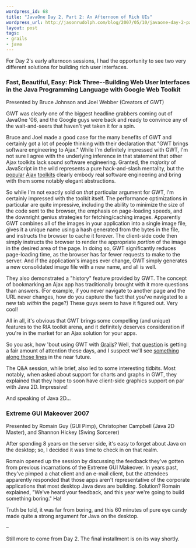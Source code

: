 ```yaml
---
wordpress_id: 68
title: "JavaOne Day 2, Part 2: An Afternoon of Rich UIs"
wordpress_url: http://jasonrudolph.com/blog/2007/05/10/javaone-day-2-part-2-an-afternoon-of-rich-uis/
layout: post
tags:
- grails
- java
---
```

For Day 2's early afternoon sessions, I had the opportunity to see two very different solutions for building rich user interfaces.

### Fast, Beautiful, Easy: Pick Three--Building Web User Interfaces in the Java Programming Language with Google Web Toolkit
Presented by Bruce Johnson and Joel Webber (Creators of GWT)

GWT was clearly one of the biggest headline grabbers coming out of JavaOne '06, and the Google guys were back and ready to convince any of the wait-and-seers that haven't yet taken it for a spin.


<!--more-->

Bruce and Joel made a good case for the many benefits of GWT and certainly got a lot of people thinking with their declaration that "GWT brings software engineering to Ajax."  While I'm definitely impressed with GWT, I'm not sure I agree with the underlying inference in that statement that other Ajax toolkits lack sound software engineering.  Granted, the *majority* of JavaScript in the wild represents a pure hack-and-slash mentality, but the [popular](http://prototypejs.org) [Ajax](http://script.aculo.us/) [toolkits](http://dojotoolkit.org/) clearly embody real software engineering and bring with them some notably elegant abstractions.

So while I'm not exactly sold on *that* particular argument for GWT, I'm certainly impressed with the toolkit itself.  The performance optimizations in particular are quite impressive, including the ability to minimize the size of the code sent to the browser, the emphasis on page-loading speeds, and the downright genius strategies for fetching/caching images.  Apparently GWT combines all of the images in your application into a single image file, gives it a unique name using a hash generated from the bytes in the file, and instructs the browser to cache it forever.  The client-side code then simply instructs the browser to render the appropriate *portion* of the image in the desired area of the page.  In doing so, GWT significantly reduces page-loading time, as the browser has far fewer requests to make to the server.  And if the application's images ever change, GWT simply generates a new consolidated image file with a new name, and all is well.

They also demonstrated a "history" feature provided by GWT.  The concept of bookmarking an Ajax app has traditionally brought with it more questions than answers.  (For example, if you never navigate to another page and the URL never changes, how do you capture the fact that you've navigated to a new tab *within* the page?)  These guys seem to have it figured out.  Very cool!

All in all, it's obvious that GWT brings some compelling (and unique) features to the RIA toolkit arena, and it definitely deserves consideration if you're in the market for an Ajax solution for your apps.

So you ask, how 'bout using GWT with [Grails](http://grails.org)?  Well, that [question](http://jira.codehaus.org/browse/GRAILS-958) is getting a fair amount of attention these days, and I suspect we'll see [something along those lines](http://www.nabble.com/How-about-grails-%2B-gwt-tf2867231.html#a8015078) in the near future.     

The Q&A session, while brief, also led to some interesting tidbits.  Most notably, when asked about support for charts and graphs in GWT, they explained that they hope to soon have client-side graphics support on par with Java 2D.  Impressive!

And speaking of Java 2D...

### Extreme GUI Makeover 2007
Presented by Romain Guy (GUI Pimp), Christopher Campbell (Java 2D Master), and Shannon Hickey (Swing Sorcerer)

After spending 8 years on the server side, it's easy to forget about Java on the desktop; so, I decided it was time to check in on that realm.  

Romain opened up the session by discussing the feedback they've gotten from previous incarnations of the Extreme GUI Makeover.  In years past, they've pimped a chat client and an e-mail client, but the attendees apparently responded that those apps aren't representative of the corporate applications that most desktop Java devs are building.  Solution?  Romain explained, "We've heard your feedback, and this year we're going to build something boring."  Ha!  

Truth be told, it was far from boring, and this 60 minutes of pure eye candy made quite a strong argument for Java on the desktop.  

–

Still more to come from Day 2.  The final installment is on its way shortly.
